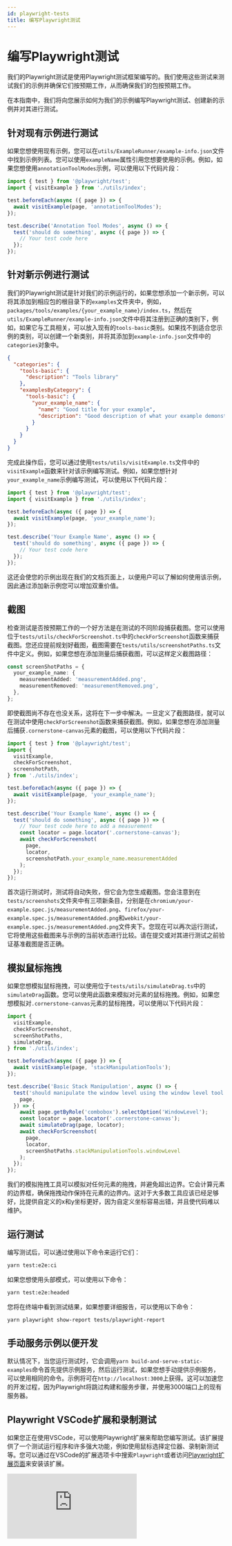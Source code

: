 ```yaml
---
id: playwright-tests
title: 编写Playwright测试
---
```


# 编写Playwright测试

我们的Playwright测试是使用Playwright测试框架编写的。我们使用这些测试来测试我们的示例并确保它们按预期工作，从而确保我们的包按预期工作。

在本指南中，我们将向您展示如何为我们的示例编写Playwright测试、创建新的示例并对其进行测试。

## 针对现有示例进行测试

如果您想使用现有示例，您可以在`utils/ExampleRunner/example-info.json`文件中找到示例列表。您可以使用`exampleName`属性引用您想要使用的示例。例如，如果您想使用`annotationToolModes`示例，可以使用以下代码片段：

```ts
import { test } from '@playwright/test';
import { visitExample } from './utils/index';

test.beforeEach(async ({ page }) => {
  await visitExample(page, 'annotationToolModes');
});

test.describe('Annotation Tool Modes', async () => {
  test('should do something', async ({ page }) => {
    // Your test code here
  });
});
```

## 针对新示例进行测试

我们的Playwright测试是针对我们的示例运行的，如果您想添加一个新示例，可以将其添加到相应包的根目录下的`examples`文件夹中，例如，`packages/tools/examples/{your_example_name}/index.ts`，然后在`utils/ExampleRunner/example-info.json`文件中将其注册到正确的类别下，例如，如果它与工具相关，可以放入现有的`tools-basic`类别。如果找不到适合您示例的类别，可以创建一个新类别，并将其添加到`example-info.json`文件中的`categories`对象中。

```json
{
  "categories": {
    "tools-basic": {
      "description": "Tools library"
    },
    "examplesByCategory": {
      "tools-basic": {
        "your_example_name": {
          "name": "Good title for your example",
          "description": "Good description of what your example demonstrates"
        }
      }
    }
  }
}
```

完成此操作后，您可以通过使用`tests/utils/visitExample.ts`文件中的`visitExample`函数来针对该示例编写测试。例如，如果您想针对`your_example_name`示例编写测试，可以使用以下代码片段：

```ts
import { test } from '@playwright/test';
import { visitExample } from './utils/index';

test.beforeEach(async ({ page }) => {
  await visitExample(page, 'your_example_name');
});

test.describe('Your Example Name', async () => {
  test('should do something', async ({ page }) => {
    // Your test code here
  });
});
```

这还会使您的示例出现在我们的文档页面上，以便用户可以了解如何使用该示例，因此通过添加新示例您可以增加双重价值。

## 截图

检查测试是否按预期工作的一个好方法是在测试的不同阶段捕获截图。您可以使用位于`tests/utils/checkForScreenshot.ts`中的`checkForScreenshot`函数来捕获截图。您还应提前规划好截图，截图需要在`tests/utils/screenshotPaths.ts`文件中定义。例如，如果您想在添加测量后捕获截图，可以这样定义截图路径：

```ts
const screenShotPaths = {
  your_example_name: {
    measurementAdded: 'measurementAdded.png',
    measurementRemoved: 'measurementRemoved.png',
  },
};
```

即使截图尚不存在也没关系，这将在下一步中解决。一旦定义了截图路径，就可以在测试中使用`checkForScreenshot`函数来捕获截图。例如，如果您想在添加测量后捕获`.cornerstone-canvas`元素的截图，可以使用以下代码片段：

```ts
import { test } from '@playwright/test';
import {
  visitExample,
  checkForScreenshot,
  screenshotPath,
} from './utils/index';

test.beforeEach(async ({ page }) => {
  await visitExample(page, 'your_example_name');
});

test.describe('Your Example Name', async () => {
  test('should do something', async ({ page }) => {
    // Your test code here to add a measurement
    const locator = page.locator('.cornerstone-canvas');
    await checkForScreenshot(
      page,
      locator,
      screenshotPath.your_example_name.measurementAdded
    );
  });
});
```

首次运行测试时，测试将自动失败，但它会为您生成截图。您会注意到在`tests/screenshots`文件夹中有三项新条目，分别是在`chromium/your-example.spec.js/measurementAdded.png`、`firefox/your-example.spec.js/measurementAdded.png`和`webkit/your-example.spec.js/measurementAdded.png`文件夹下。您现在可以再次运行测试，它将使用这些截图来与示例的当前状态进行比较。请在提交或对其进行测试之前验证基准截图是否正确。

## 模拟鼠标拖拽

如果您想模拟鼠标拖拽，可以使用位于`tests/utils/simulateDrag.ts`中的`simulateDrag`函数。您可以使用此函数来模拟对元素的鼠标拖拽。例如，如果您想模拟对`.cornerstone-canvas`元素的鼠标拖拽，可以使用以下代码片段：

```ts
import {
  visitExample,
  checkForScreenshot,
  screenShotPaths,
  simulateDrag,
} from './utils/index';

test.beforeEach(async ({ page }) => {
  await visitExample(page, 'stackManipulationTools');
});

test.describe('Basic Stack Manipulation', async () => {
  test('should manipulate the window level using the window level tool', async ({
    page,
  }) => {
    await page.getByRole('combobox').selectOption('WindowLevel');
    const locator = page.locator('.cornerstone-canvas');
    await simulateDrag(page, locator);
    await checkForScreenshot(
      page,
      locator,
      screenShotPaths.stackManipulationTools.windowLevel
    );
  });
});
```

我们的模拟拖拽工具可以模拟对任何元素的拖拽，并避免超出边界。它会计算元素的边界框，确保拖拽动作保持在元素的边界内。这对于大多数工具应该已经足够好，比提供自定义的x和y坐标更好，因为自定义坐标容易出错，并且使代码难以维护。

## 运行测试

编写测试后，可以通过使用以下命令来运行它们：

```bash
yarn test:e2e:ci
```

如果您想使用头部模式，可以使用以下命令：

```bash
yarn test:e2e:headed
```

您将在终端中看到测试结果，如果想要详细报告，可以使用以下命令：

```bash
yarn playwright show-report tests/playwright-report
```

## 手动服务示例以便开发

默认情况下，当您运行测试时，它会调用`yarn build-and-serve-static-examples`命令首先提供示例服务，然后运行测试，如果您想手动提供示例服务，可以使用相同的命令。示例将可在`http://localhost:3000`上获得。这可以加速您的开发过程，因为Playwright将跳过构建和服务步骤，并使用3000端口上的现有服务器。

## Playwright VSCode扩展和录制测试

如果您正在使用VSCode，可以使用Playwright扩展来帮助您编写测试。该扩展提供了一个测试运行程序和许多强大功能，例如使用鼠标选择定位器、录制新测试等。您可以通过在VSCode的扩展选项卡中搜索`Playwright`或者访问[Playwright扩展页面](https://marketplace.visualstudio.com/items?itemName=ms-playwright.playwright)来安装该扩展。

<div style={{padding:"56.25% 0 0 0", position:"relative"}}>
    <iframe src="https://player.vimeo.com/video/949208495?badge=0&amp;autopause=0&amp;player_id=0&amp;app_id=58479"
    frameBorder="0" allow="cross-origin-isolated" allowFullScreen style= {{ position:"absolute",top:0,left:0,width:"100%",height:"100%"}} title="Playwright Extension"></iframe>
</div>